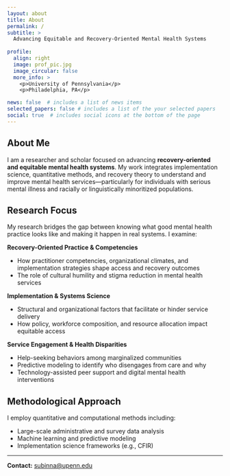 ```yaml
---
layout: about
title: About
permalink: /
subtitle: >
  Advancing Equitable and Recovery-Oriented Mental Health Systems
  
profile:
  align: right
  image: prof_pic.jpg
  image_circular: false
  more_info: >
    <p>University of Pennsylvania</p>
    <p>Philadelphia, PA</p>

news: false  # includes a list of news items
selected_papers: false # includes a list of the your selected papers
social: true  # includes social icons at the bottom of the page
---
```


## About Me

I am a researcher and scholar focused on advancing **recovery-oriented and equitable mental health systems**. My work integrates implementation science, quantitative methods, and recovery theory to understand and improve mental health services—particularly for individuals with serious mental illness and racially or linguistically minoritized populations.

## Research Focus

My research bridges the gap between knowing what good mental health practice looks like and making it happen in real systems. I examine:

**Recovery-Oriented Practice & Competencies**
- How practitioner competencies, organizational climates, and implementation strategies shape access and recovery outcomes
- The role of cultural humility and stigma reduction in mental health services

**Implementation & Systems Science**
- Structural and organizational factors that facilitate or hinder service delivery
- How policy, workforce composition, and resource allocation impact equitable access

**Service Engagement & Health Disparities**
- Help-seeking behaviors among marginalized communities
- Predictive modeling to identify who disengages from care and why
- Technology-assisted peer support and digital mental health interventions

## Methodological Approach

I employ quantitative and computational methods including:
- Large-scale administrative and survey data analysis
- Machine learning and predictive modeling
- Implementation science frameworks (e.g., CFIR)

---

**Contact:** [subinna@upenn.edu](mailto:subinna@upenn.edu)